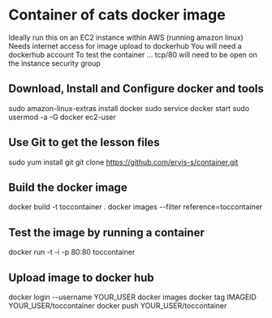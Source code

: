 # Container of cats docker image

Ideally run this on an EC2 instance within AWS (running amazon linux)
Needs internet access for image upload to dockerhub
You will need a dockerhub account
To test the container ... tcp/80 will need to be open on the instance security group

## Download, Install and Configure docker and tools

sudo amazon-linux-extras install docker
sudo service docker start
sudo usermod -a -G docker ec2-user

## Use Git to get the lesson files

sudo yum install git
git clone https://github.com/ervis-s/container.git

## Build the docker image

docker build -t toccontainer .
docker images --filter reference=toccontainer

## Test the image by running a container
docker run -t -i -p 80:80 toccontainer

## Upload image to docker hub

docker login --username YOUR_USER
docker images
docker tag IMAGEID YOUR_USER/toccontainer
docker push YOUR_USER/toccontainer
